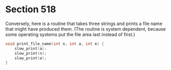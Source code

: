 # Section 518

Conversely, here is a routine that takes three strings and prints a file name that might have produced them.
(The routine is system dependent, because some operating systems put the file area last instead of first.)

```c io/basic_printing.c
void print_file_name(int n, int a, int e) {
    slow_print(a);
    slow_print(n);
    slow_print(e);
}
```
